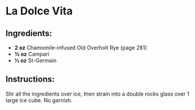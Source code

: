 # La Dolce Vita

## Ingredients:
- **2 oz** Chamomile-infused Old Overholt Rye (page 281)
- **¾ oz** Campari
- **½ oz** St-Germain

## Instructions:
Stir all the ingredients over ice, then strain into a double rocks glass over 1 large ice cube. No garnish.
